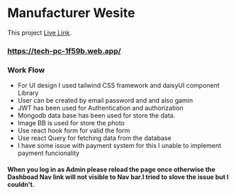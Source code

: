 # Manufacturer Wesite 

This project [Live Link](https://tech-pc-1f59b.web.app/login).


### https://tech-pc-1f59b.web.app/

### Work Flow
* For UI design I used tailwind CSS framework and daisyUI component Library
* User can be created by email password and and also gamin
* JWT has been used for Authentication and authorization
* Mongodb data base has been used for store the data.
* Image BB is used for store the photo
* Use react hook form for valid the form
* Use react Query for fetching data from the database
* I have some issue with payment system for this I unable to implement payment funcionality

#### When you log in as Admin please reload the page once otherwise the Dashboad Nav link will not visible to Nav bar.I tried to slove the issue but I couldn't.





